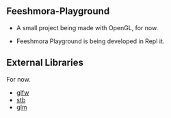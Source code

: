 ## Feeshmora-Playground
- A small project being made with OpenGL, for now.

- Feeshmora Playground is being developed in Repl it.

## External Libraries
For now.

-  [glfw](https://github.com/glfw/glfw)
-  [stb](https://github.com/nothings/stb)
-  [glm](https://github.com/g-truc/glm)
